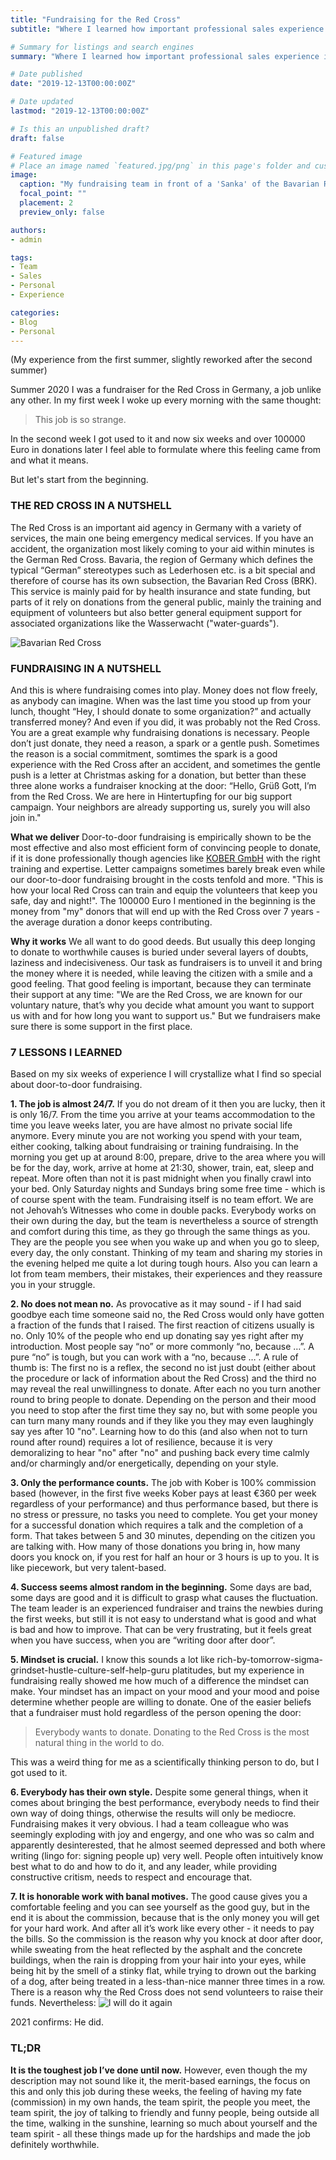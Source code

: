 ```yaml
---
title: "Fundraising for the Red Cross"
subtitle: "Where I learned how important professional sales experience is"

# Summary for listings and search engines
summary: "Where I learned how important professional sales experience is"

# Date published
date: "2019-12-13T00:00:00Z"

# Date updated
lastmod: "2019-12-13T00:00:00Z"

# Is this an unpublished draft?
draft: false

# Featured image
# Place an image named `featured.jpg/png` in this page's folder and customize its options here.
image:
  caption: "My fundraising team in front of a 'Sanka' of the Bavarian Red Cross, [Image source](https://www.brk-ffb.de/leichte-sprache/aktuelles/presse-service/meldung/brk-startet-haustuerwerbung.html)"
  focal_point: ""
  placement: 2
  preview_only: false

authors:
- admin

tags:
- Team
- Sales
- Personal
- Experience

categories:
- Blog
- Personal
---
```


(My experience from the first summer, slightly reworked after the second summer)

Summer 2020 I was a fundraiser for the Red Cross in Germany, a job unlike any other. In my first week I woke up every morning with the same thought:
> This job is so strange.

In the second week I got used to it and now six weeks and over 100000 Euro in donations later I feel able to formulate where this feeling came from and what it means.

But let's start from the beginning.

### THE RED CROSS IN A NUTSHELL

The Red Cross is an important aid agency in Germany with a variety of services, the main one being emergency medical services. If you have an accident, the organization most likely coming to your aid within minutes is the German Red Cross. Bavaria, the region of Germany which defines the typical “German” stereotypes such as Lederhosen etc. is a bit special and therefore of course has its own subsection, the Bavarian Red Cross (BRK). This service is mainly paid for by health insurance and state funding, but parts of it rely on donations from the general public, mainly the training and equipment of volunteers but also better general equipment support for associated organizations like the Wasserwacht ("water-guards").

![Bavarian Red Cross](brk.png "The logo of the Bavarian Red Cross")

### FUNDRAISING IN A NUTSHELL

And this is where fundraising comes into play. Money does not flow freely, as anybody can imagine. When was the last time you stood up from your lunch, thought “Hey, I should donate to some organization?” and actually transferred money? And even if you did, it was probably not the Red Cross. You are a great example why fundraising donations is necessary. People don’t just donate, they need a reason, a spark or a gentle push. Sometimes the reason is a social commitment, somtimes the spark is a good experience with the Red Cross after an accident, and sometimes the gentle push is a letter at Christmas asking for a donation, but better than these three alone works a fundraiser knocking at the door: “Hello, Grüß Gott, I’m from the Red Cross. We are here in Hintertupfing for our big support campaign. Your neighbors are already supporting us, surely you will also join in."

**What we deliver** Door-to-door fundraising is empirically shown to be the most effective and also most efficient form of convincing people to donate, if it is done professionally though agencies like [KOBER GmbH](https://deinferienjob.com/unternehmen/) with the right training and expertise. Letter campaigns sometimes barely break even while our door-to-door fundraising brought in the costs tenfold and more. "This is how your local Red Cross can train and equip the volunteers that keep you safe, day and night!". The 100000 Euro I mentioned in the beginning is the money from "my" donors that will end up with the Red Cross over 7 years - the average duration a donor keeps contributing.

**Why it works** We all want to do good deeds. But usually this deep longing to donate to worthwhile causes is buried under several layers of doubts, laziness and indecisiveness. Our task as fundraisers is to unveil it and bring the money where it is needed, while leaving the citizen with a smile and a good feeling. That good feeling is important, because they can terminate their support at any time: "We are the Red Cross, we are known for our voluntary nature, that’s why you decide what amount you want to support us with and for how long you want to support us." But we fundraisers make sure there is some support in the first place.

### 7 LESSONS I LEARNED

Based on my six weeks of experience I will crystallize what I find so special about door-to-door fundraising.

**1. The job is almost 24/7.**
If you do not dream of it then you are lucky, then it is only 16/7. From the time you arrive at your teams accommodation to the time you leave weeks later, you are have almost no private social life anymore. Every minute you are not working you spend with your team, either cooking, talking about fundraising or training fundraising. In the morning you get up at around 8:00, prepare, drive to the area where you will be for the day, work, arrive at home at 21:30, shower, train, eat, sleep and repeat. More often than not it is past midnight when you finally crawl into your bed. Only Saturday nights and Sundays bring some free time - which is of course spent with the team. Fundraising itself is no team effort. We are not Jehovah’s Witnesses who come in double packs. Everybody works on their own during the day, but the team is nevertheless a source of strength and comfort during this time, as they go through the same things as you. They are the people you see when you wake up and when you go to sleep, every day, the only constant. Thinking of my team and sharing my stories in the evening helped me quite a lot during tough hours. Also you can learn a lot from team members, their mistakes, their experiences and they reassure you in your struggle.

**2. No does not mean no.**
As provocative as it may sound - if I had said goodbye each time someone said no, the Red Cross would only have gotten a fraction of the funds that I raised. The first reaction of citizens usually is no. Only 10% of the people who end up donating say yes right after my introduction. Most people say “no” or more commonly “no, because …”. A pure “no” is tough, but you can work with a “no, because …”. A rule of thumb is: The first no is a reflex, the second no ist just doubt (either about the procedure or lack of information about the Red Cross) and the third no may reveal the real unwillingness to donate. After each no you turn another round to bring people to donate. Depending on the person and their mood you need to stop after the first time they say no, but with some people you can turn many many rounds and if they like you they may even laughingly say yes after 10 "no". Learning how to do this (and also when not to turn round after round) requires a lot of resilience, because it is very demoralizing to hear "no" after "no" and pushing back every time calmly and/or charmingly and/or energetically, depending on your style.

**3. Only the performance counts.**
The job with Kober is 100% commission based (however, in the first five weeks Kober pays at least €360 per week regardless of your performance) and thus performance based, but there is no stress or pressure, no tasks you need to complete. You get your money for a successful donation which requires a talk and the completion of a form. That takes between 5 and 30 minutes, depending on the citizen you are talking with. How many of those donations you bring in, how many doors you knock on, if you rest for half an hour or 3 hours is up to you. It is like piecework, but very talent-based.

**4. Success seems almost random in the beginning.**
Some days are bad, some days are good and it is difficult to grasp what causes the fluctuation. The team leader is an experienced fundraiser and trains the newbies during the first weeks, but still it is not easy to understand what is good and what is bad and how to improve. That can be very frustrating, but it feels great when you have success, when you are “writing door after door”.

**5. Mindset is crucial.**
I know this sounds a lot like rich-by-tomorrow-sigma-grindset-hustle-culture-self-help-guru platitudes, but my experience in fundraising really showed me how much of a difference the mindset can make. Your mindset has an impact on your mood and your mood and poise determine whether people are willing to donate. One of the easier beliefs that a fundraiser must hold regardless of the person opening the door:

> Everybody wants to donate. Donating to the Red Cross is the most natural thing in the world to do.

This was a weird thing for me as a scientifically thinking person to do, but I got used to it.

**6. Everybody has their own style.**
Despite some general things, when it comes about bringing the best performance, everybody needs to find their own way of doing things, otherwise the results will only be mediocre. Fundraising makes it very obvious. I had a team colleague who was seemingly exploding with joy and engergy, and one who was so calm and apparently desinterested, that he almost seemed depressed and both where writing (lingo for: signing people up) very well. People often intuitively know best what to do and how to do it, and any leader, while providing constructive critism, needs to respect and encourage that.

**7. It is honorable work with banal motives.**
 The good cause gives you a comfortable feeling and you can see yourself as the good guy, but in the end it is about the commission, because that is the only money you will get for your hard work. And after all it’s work like every other - it needs to pay the bills. So the commission is the reason why you knock at door after door, while sweating from the heat reflected by the asphalt and the concrete buildings, when the rain is dropping from your hair into your eyes, while being hit by the smell of a stinky flat, while trying to drown out the barking of a dog, after being treated in a less-than-nice manner three times in a row. There is a reason why the Red Cross does not send volunteers to raise their funds. Nevertheless:
 ![I will do it again](again.jpg)

2021 confirms: He did.
 
### TL;DR

**It is the toughest job I’ve done until now.** However, even though the my description may not sound like it, the merit-based earnings, the focus on this and only this job during these weeks, the feeling of having my fate (commission) in my own hands, the team spirit, the people you meet, the team spirit, the joy of talking to friendly and funny people, being outside all the time, walking in the sunshine, learning so much about yourself and the team spirit - all these things made up for the hardships and made the job definitely worthwhile.